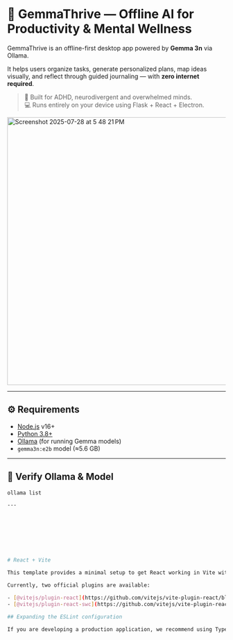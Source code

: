 # 🌿 GemmaThrive — Offline AI for Productivity & Mental Wellness
GemmaThrive is an offline-first desktop app powered by **Gemma 3n** via Ollama. 

It helps users organize tasks, generate personalized plans, map ideas visually, and reflect through guided journaling — with **zero internet required**.

> 🧠 Built for ADHD, neurodivergent and overwhelmed minds.  
> 💻 Runs entirely on your device using Flask + React + Electron.

<img width="962" height="618" alt="Screenshot 2025-07-28 at 5 48 21 PM" src="https://github.com/user-attachments/assets/0664a9f5-22fb-423d-bd90-77824c8a4389" />

---
## ⚙️ Requirements

- [Node.js](https://nodejs.org/en/) v16+
- [Python 3.8+](https://www.python.org/)
- [Ollama](https://ollama.com/library/gemma3n) (for running Gemma models)
- `gemma3n:e2b` model (≈5.6 GB)

---
## 🧪 Verify Ollama & Model

```bash
ollama list

---








# React + Vite

This template provides a minimal setup to get React working in Vite with HMR and some ESLint rules.

Currently, two official plugins are available:

- [@vitejs/plugin-react](https://github.com/vitejs/vite-plugin-react/blob/main/packages/plugin-react) uses [Babel](https://babeljs.io/) for Fast Refresh
- [@vitejs/plugin-react-swc](https://github.com/vitejs/vite-plugin-react/blob/main/packages/plugin-react-swc) uses [SWC](https://swc.rs/) for Fast Refresh

## Expanding the ESLint configuration

If you are developing a production application, we recommend using TypeScript with type-aware lint rules enabled. Check out the [TS template](https://github.com/vitejs/vite/tree/main/packages/create-vite/template-react-ts) for information on how to integrate TypeScript and [`typescript-eslint`](https://typescript-eslint.io) in your project.
